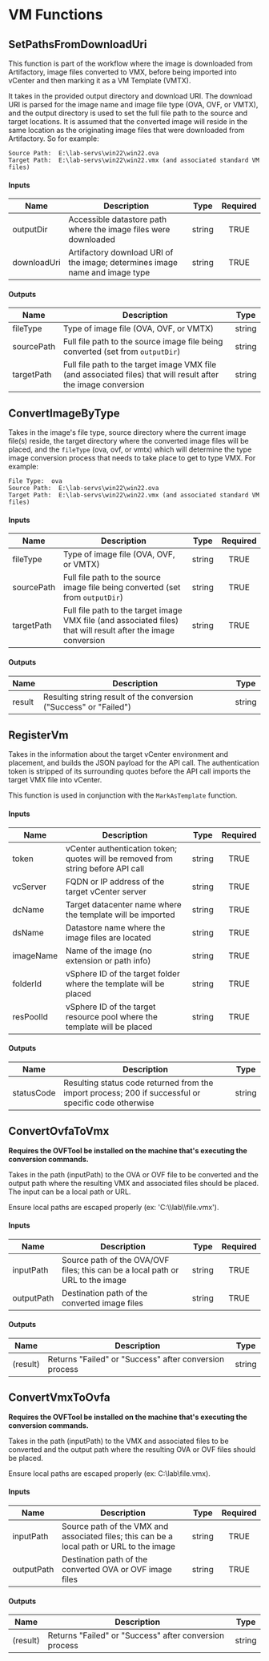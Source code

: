 # VM Functions

## SetPathsFromDownloadUri
This function is part of the workflow where the image is downloaded from Artifactory, image files converted to VMX, before being imported into vCenter and then marking it as a VM Template (VMTX).

It takes in the provided output directory and download URI. The download URI is parsed for the image name and image file type (OVA, OVF, or VMTX), and the output directory is used to set the full file path to the source and target locations. It is assumed that the converted image will reside in the same location as the originating image files that were downloaded from Artifactory. So for example:

    Source Path:  E:\lab-servs\win22\win22.ova
    Target Path:  E:\lab-servs\win22\win22.vmx (and associated standard VM files)

#### Inputs
| Name        | Description                                                                 | Type     | Required |
|-------------|-----------------------------------------------------------------------------|----------|:--------:|
| outputDir   | Accessible datastore path where the image files were downloaded             | string   | TRUE     |
| downloadUri | Artifactory download URI of the image; determines image name and image type | string   | TRUE     |

#### Outputs
| Name       | Description                                                                                                     | Type     |
|------------|-----------------------------------------------------------------------------------------------------------------|----------|
| fileType   | Type of image file (OVA, OVF, or VMTX)                                                                          | string   |
| sourcePath | Full file path to the source image file being converted (set from `outputDir`)                                  | string   |
| targetPath | Full file path to the target image VMX file (and associated files) that will result after the image conversion  | string   |


## ConvertImageByType
Takes in the image's file type, source directory where the current image file(s) reside, the target directory where the converted image files will be placed, and the `fileType` (ova, ovf, or vmtx) which will determine the type image conversion process that needs to take place to get to type VMX. For example:

    File Type:  ova
    Source Path:  E:\lab-servs\win22\win22.ova
    Target Path:  E:\lab-servs\win22\win22.vmx (and associated standard VM files)

#### Inputs
| Name       | Description                                                                                                    | Type     | Required |
|------------|----------------------------------------------------------------------------------------------------------------|----------|:--------:|
| fileType   | Type of image file (OVA, OVF, or VMTX)                                                                         | string   | TRUE     |
| sourcePath | Full file path to the source image file being converted (set from `outputDir`)                                 | string   | TRUE     |
| targetPath | Full file path to the target image VMX file (and associated files) that will result after the image conversion | string   | TRUE     |

#### Outputs
| Name    | Description                                                       | Type     |
|---------|-------------------------------------------------------------------|----------|
| result  | Resulting string result of the conversion ("Success" or "Failed") | string   |


## RegisterVm
Takes in the information about the target vCenter environment and placement, and builds the JSON payload for the API call. The authentication token is stripped of its surrounding quotes before the API call imports the target VMX file into vCenter.

This function is used in conjunction with the `MarkAsTemplate` function.

#### Inputs
| Name      | Description                                                                       | Type     | Required |
|-----------|-----------------------------------------------------------------------------------|----------|:--------:|
| token     | vCenter authentication token; quotes will be removed from string before API call  | string   | TRUE     |
| vcServer  | FQDN or IP address of the target vCenter server                                   | string   | TRUE     |
| dcName    | Target datacenter name where the template will be imported                        | string   | TRUE     |
| dsName    | Datastore name where the image files are located                                  | string   | TRUE     |
| imageName | Name of the image (no extension or path info)                                     | string   | TRUE     |
| folderId  | vSphere ID of the target folder where the template will be placed                 | string   | TRUE     |
| resPoolId | vSphere ID of the target resource pool where the template will be placed          | string   | TRUE     |

#### Outputs
| Name        | Description                                                                                           | Type     |
|-------------|-------------------------------------------------------------------------------------------------------|----------|
| statusCode  | Resulting status code returned from the import process; 200 if successful or specific code otherwise  | string   |


## ConvertOvfaToVmx
**Requires the OVFTool be installed on the machine that's executing the conversion commands.**

Takes in the path (inputPath) to the OVA or OVF file to be converted and the output path where the resulting VMX and associated files should be placed. The input can be a local path or URL.

Ensure local paths are escaped properly (ex: 'C:\\\lab\\\file.vmx').

#### Inputs
| Name       | Description                                                                     | Type     | Required |
|------------|---------------------------------------------------------------------------------|----------|:--------:|
| inputPath  | Source path of the OVA/OVF files; this can be a local path or URL to the image  | string   | TRUE     |
| outputPath | Destination path of the converted image files                                   | string   | TRUE     |

#### Outputs
| Name        | Description                                             | Type     |
|-------------|---------------------------------------------------------|----------|
| (result)    | Returns "Failed" or "Success" after conversion process  | string   |


## ConvertVmxToOvfa
**Requires the OVFTool be installed on the machine that's executing the conversion commands.**

Takes in the path (inputPath) to the VMX and associated files to be converted and the output path where the resulting OVA or OVF files should be placed. 

Ensure local paths are escaped properly (ex: C:\\lab\\file.vmx).

#### Inputs
| Name       | Description                                                                                | Type     | Required |
|------------|--------------------------------------------------------------------------------------------|----------|:--------:|
| inputPath  | Source path of the VMX and associated files; this can be a local path or URL to the image  | string   | TRUE     |
| outputPath | Destination path of the converted OVA or OVF image files                                   | string   | TRUE     |

#### Outputs
| Name        | Description                                             | Type     |
|-------------|---------------------------------------------------------|----------|
| (result)    | Returns "Failed" or "Success" after conversion process  | string   |
